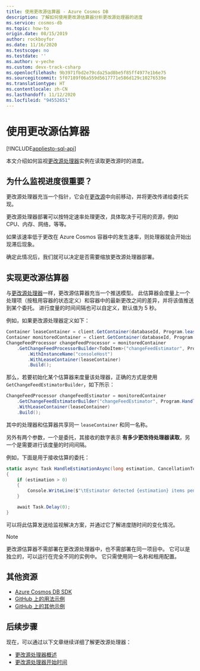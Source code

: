 ```yaml
---
title: 使用更改源估算器 - Azure Cosmos DB
description: 了解如何使用更改源估算器分析更改源处理器的进度
ms.service: cosmos-db
ms.topic: how-to
origin.date: 08/15/2019
author: rockboyfor
ms.date: 11/16/2020
ms.testscope: no
ms.testdate: ''
ms.author: v-yeche
ms.custom: devx-track-csharp
ms.openlocfilehash: 9b3971fbd2e79cda25ad8be5f85ff4977e1b6e75
ms.sourcegitcommit: 5f07189f06a559d5617771e586d129c10276539e
ms.translationtype: HT
ms.contentlocale: zh-CN
ms.lasthandoff: 11/12/2020
ms.locfileid: "94552651"
---
```

# <a name="use-the-change-feed-estimator"></a>使用更改源估算器
[!INCLUDE[appliesto-sql-api](includes/appliesto-sql-api.md)]

本文介绍如何监视[更改源处理器](./change-feed-processor.md)实例在读取更改源时的进度。

## <a name="why-is-monitoring-progress-important"></a>为什么监视进度很重要？

更改源处理器充当一个指针，它会在[更改源](./change-feed.md)中向前移动，并将更改传递给委托实现。 

更改源处理器部署可以按特定速率处理更改，具体取决于可用的资源，例如 CPU、内存、网络，等等。

如果该速率低于更改在 Azure Cosmos 容器中的发生速率，则处理器就会开始出现滞后现象。

确定此情况后，我们就可以决定是否需要缩放更改源处理器部署。

## <a name="implement-the-change-feed-estimator"></a>实现更改源估算器

与[更改源处理器](./change-feed-processor.md)一样，更改源估算器充当一个推送模型。 此估算器会度量上一个处理项（按租用容器的状态定义）和容器中的最新更改之间的差异，并将该值推送到某个委托。 进行度量的时间间隔也可以自定义，默认值为 5 秒。

例如，如果更改源处理器定义如下：

```csharp
Container leaseContainer = client.GetContainer(databaseId, Program.leasesContainer);
Container monitoredContainer = client.GetContainer(databaseId, Program.monitoredContainer);
ChangeFeedProcessor changeFeedProcessor = monitoredContainer
    .GetChangeFeedProcessorBuilder<ToDoItem>("changeFeedEstimator", Program.HandleChangesAsync)
        .WithInstanceName("consoleHost")
        .WithLeaseContainer(leaseContainer)
        .Build();

```

那么，若要初始化某个估算器来度量该处理器，正确的方式是使用 `GetChangeFeedEstimatorBuilder`，如下所示：

```csharp
ChangeFeedProcessor changeFeedEstimator = monitoredContainer
    .GetChangeFeedEstimatorBuilder("changeFeedEstimator", Program.HandleEstimationAsync, TimeSpan.FromMilliseconds(1000))
    .WithLeaseContainer(leaseContainer)
    .Build();

```

其中的处理器和估算器共享同一 `leaseContainer` 和同一名称。

另外有两个参数，一个是委托，其接收的数字表示 **有多少更改待处理器读取**，另一个是需要进行该度量的时间间隔。

例如，下面是用于接收估算的委托：

```csharp
static async Task HandleEstimationAsync(long estimation, CancellationToken cancellationToken)
{
    if (estimation > 0)
    {
        Console.WriteLine($"\tEstimator detected {estimation} items pending to be read by the Processor.");
    }

    await Task.Delay(0);
}

```

可以将此估算发送给监视解决方案，并通过它了解进度随时间的变化情况。

> [!NOTE]
> 更改源估算器不需部署在更改源处理器中，也不需部署在同一项目中。 它可以是独立的，可以运行在完全不同的实例中。 它只需使用同一名称和租用配置。

## <a name="additional-resources"></a>其他资源

* [Azure Cosmos DB SDK](sql-api-sdk-dotnet.md)
* [GitHub 上的用法示例](https://github.com/Azure/azure-cosmos-dotnet-v3/tree/master/Microsoft.Azure.Cosmos.Samples/Usage/ChangeFeed)
* [GitHub 上的其他示例](https://github.com/Azure-Samples/cosmos-dotnet-change-feed-processor)

## <a name="next-steps"></a>后续步骤

现在，可以通过以下文章继续详细了解更改源处理器：

* [更改源处理器概述](change-feed-processor.md)
* [更改源处理器开始时间](./change-feed-processor.md#starting-time)

<!-- Update_Description: update meta properties, wording update, update link -->